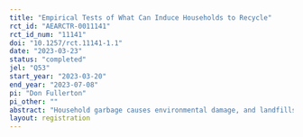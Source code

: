 ```yaml
---
title: "Empirical Tests of What Can Induce Households to Recycle"
rct_id: "AEARCTR-0011141"
rct_id_num: "11141"
doi: "10.1257/rct.11141-1.1"
date: "2023-03-23"
status: "completed"
jel: "Q53"
start_year: "2023-03-20"
end_year: "2023-07-08"
pi: "Don Fullerton"
pi_other: ""
abstract: "Household garbage causes environmental damage, and landfills run out of space, but recycling technology is improving for more materials to be sold by municipalities to help defray costs. Yet households do not directly benefit from recycling, so they often do not recycle. The goal of this research is to test whether there are cost-effective ways to reduce garbage and increase recycling.  This pilot study will inform the study design of a larger study aimed at estimating the impacts of information interventions and incentives on quality and quantity of recycling and garbage at the household level. As part of the pilot study, we will also test alternative approaches to data collection. "
layout: registration
---
```



